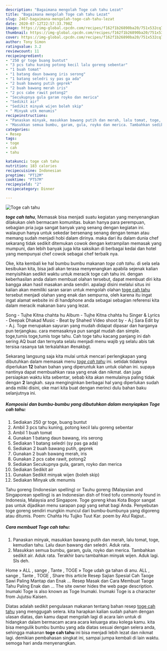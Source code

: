 ```yaml
---
description: "Bagaimana mengolah Toge cah tahu Lezat"
title: "Bagaimana mengolah Toge cah tahu Lezat"
slug: 2467-bagaimana-mengolah-toge-cah-tahu-lezat
date: 2020-07-12T22:57:33.798Z
image: https://img-global.cpcdn.com/recipes/f162f1b26890ba20/751x532cq70/toge-cah-tahu-foto-resep-utama.jpg
thumbnail: https://img-global.cpcdn.com/recipes/f162f1b26890ba20/751x532cq70/toge-cah-tahu-foto-resep-utama.jpg
cover: https://img-global.cpcdn.com/recipes/f162f1b26890ba20/751x532cq70/toge-cah-tahu-foto-resep-utama.jpg
author: Tony Simon
ratingvalue: 3.2
reviewcount: 11
recipeingredient:
- "250 gr toge buang buntut"
- "3 pcs tahu kuning potong kecil lalu goreng sebentar"
- "1 buah tomat"
- "1 batang daun bawang iris serong"
- "1 batang seledri sy pas ga ada"
- "2 buah bawang putih geprek"
- "2 buah bawang merah iris"
- "2 pcs cabe rawit potong2"
- "Secukupnya gula garam royko dan merica"
- "Sedikit air"
- "Sedikit minyak wijen boleh skip"
- " Minyak utk menumis"
recipeinstructions:
- "Panaskan minyak, masukkan bawang putih dan merah, lalu tomat, toge, kemudian tahu. Lalu daun bawang dan seledri. Aduk rata."
- "Masukkan semua bumbu, garam, gula, royko dan merica. Tambahkan sedikit air. Aduk rata. Terakhir baru tambahkan minyak wijen. Aduk lagi. Sls deh."
categories:
- Resep
tags:
- toge
- cah
- tahu

katakunci: toge cah tahu 
nutrition: 183 calories
recipecuisine: Indonesian
preptime: "PT12M"
cooktime: "PT57M"
recipeyield: "2"
recipecategory: Dinner

---
```



![Toge cah tahu](https://img-global.cpcdn.com/recipes/f162f1b26890ba20/751x532cq70/toge-cah-tahu-foto-resep-utama.jpg)

<b><i>toge cah tahu</i></b>, Memasak bisa menjadi suatu kegiatan yang menyenangkan dilakukan oleh bermacam komunitas. bukan hanya para perempuan, sebagian pria juga sangat banyak yang senang dengan kegiatan ini. walaupun hanya untuk sekedar bersenang senang dengan teman atau memang sudah menjadi hobi dalam dirinya. maka dari itu dalam dunia chef sekarang tidak sedikit ditemukan cowok dengan ketrampilan memasak yang mumpuni, dan lebih banyak juga kita saksikan di berbagai kedai dan hotel yang mempunyai chef cowok sebagai chef terbaik nya.

Oke, kita kembali ke hal bumbu bumbu makanan <i>toge cah tahu</i>. di sela sela kesibukan kita, bisa jadi akan terasa menyenangkan apabila sejenak kalian menyisihkan sedikit waktu untuk meracik toge cah tahu ini. dengan keberhasilan anda dalam membuat olahan tersebut, dapat membuat diri kita bangga akan hasil masakan anda sendiri. apalagi disini melalui situs ini kalian akan memiliki saran saran untuk mengolah olahan <u>toge cah tahu</u> tersebut menjadi olahan yang enak dan sempurna, oleh karena itu ingat ingat alamat website ini di handphone anda sebagai sebagian referensi kita dalam meracik makanan baru yang lezat.

Song - Tujhe Kitna chahta hu Album - Tujhe Kitna chahta hu Singer &amp; Lyrics - Deepak Dhakad Music - Beat by Shahed Video shoot by - A.j Sara Edit by - A.j. Toge merupakan sayuran yang mudah didapat dipasar dan harganya pun terjangkau. cara memasaknya pun sangat mudah dan simple. toge,tumis toge,tumis toge tahu. Cah toge tahu kacang panjang ini dah sering AQ buat dan ternyata selalu menjadi menu wajib yg selalu abis tak tersisa rasanya tak terkalahkan #enakbgt.


Sekarang langsung saja kita mulai untuk mencari perlengkapan yang dibutuhkan dalam memasak menu <u><i>toge cah tahu</i></u> ini. setidak tidaknya diperlukan <b>12</b> bahan bahan yang diperuntuk kan untuk olahan ini. supaya nantinya dapat membuahkan rasa yang enak dan nikmat. dan juga persiapkan waktu kita sebentar, sebab kita akan memulainya paling tidak dengan <b>2</b> langkah. saya menginginkan berbagai hal yang diperlukan sudah anda miliki disini, oke mari kita buat dengan merinci dulu bahan baku selanjutnya ini.

<!--inarticleads1-->

##### Komposisi dan bumbu-bumbu yang dibutuhkan dalam menyiapkan Toge cah tahu:

1. Sediakan 250 gr toge, buang buntut
1. Ambil 3 pcs tahu kuning, potong kecil lalu goreng sebentar
1. Ambil 1 buah tomat
1. Gunakan 1 batang daun bawang, iris serong
1. Sediakan 1 batang seledri (sy pas ga ada)
1. Sediakan 2 buah bawang putih, geprek
1. Gunakan 2 buah bawang merah, iris
1. Gunakan 2 pcs cabe rawit, potong2
1. Sediakan Secukupnya gula, garam, royko dan merica
1. Sediakan Sedikit air
1. Gunakan Sedikit minyak wijen (boleh skip)
1. Sediakan  Minyak utk menumis


Tahu goreng (Indonesian spelling) or Tauhu goreng (Malaysian and Singaporean spelling) is an Indonesian dish of fried tofu commonly found in Indonesia, Malaysia and Singapore. Toge goreng khas Kota Bogor sangat pas untuk dijadikan menu sarapan pagi yang sehat bagi Anda. Penyebutan toge goreng sendiri mungkin muncul dari bumbu-bumbunya yang digoreng atau ditumis. Poem: Chahta Hu Tujjko Tuut Kar. poem by Atul Rajput.. 

<!--inarticleads2-->

##### Cara membuat Toge cah tahu:

1. Panaskan minyak, masukkan bawang putih dan merah, lalu tomat, toge, kemudian tahu. Lalu daun bawang dan seledri. Aduk rata.
1. Masukkan semua bumbu, garam, gula, royko dan merica. Tambahkan sedikit air. Aduk rata. Terakhir baru tambahkan minyak wijen. Aduk lagi. Sls deh.


Home » ALL , sange , Tante , TOGE » Toge udah ga tahan di anu. ALL , sange , Tante , TOGE , Share this article  Resep Sajian Spesial Cah Taoge Sawi Paling Mantap dan Enak … Resep Masak dan Cara Membuat Taoge Tahu Paling Enak dan … The site owner hides the web page description. Inumaki Toge is also known as Toge Inumaki. Inumaki Toge is a character from Jujutsu Kaisen. 

Diatas adalah sedikit pengulasan makanan tentang bahan resep <u>toge cah tahu</u> yang menggugah selera. kita harapkan kalian sudah paham dengan ulasan diatas, dan kamu dapat mengolah lagi di acara lain untuk di hidangkan dalam bermacam acara acara keluarga atau kolega kamu. kita bisa mengulik bumbu bumbu yang ada diatas sesuai dengan selera anda, sehingga makanan <b>toge cah tahu</b> ini bisa menjadi lebih lezat dan nikmat lagi. demikian pembahasan singkat ini, sampai jumpa kembali di lain waktu. semoga hari anda menyenangkan.
